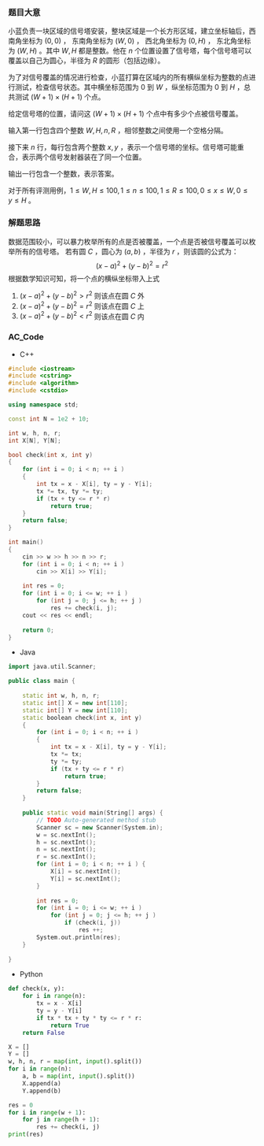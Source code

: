 ### 题目大意
小蓝负责一块区域的信号塔安装，整块区域是一个长方形区域，建立坐标轴后，西南角坐标为 $(0,0)$ ， 东南角坐标为 $(W,0)$ ， 西北角坐标为 $(0,H)$ ， 东北角坐标为 $(W,H)$ 。其中 $W, H$ 都是整数。他在 $n$ 个位置设置了信号塔，每个信号塔可以覆盖以自己为圆心，半径为 $R$ 的圆形（包括边缘）。

为了对信号覆盖的情况进行检查，小蓝打算在区域内的所有横纵坐标为整数的点进行测试，检查信号状态。其中横坐标范围为 $0$ 到 $W$ ，纵坐标范围为 $0$ 到 $H$ ，总共测试 $(W+1)×(H+1)$ 个点。

给定信号塔的位置，请问这 $(W+1)×(H+1)$ 个点中有多少个点被信号覆盖。

输入第一行包含四个整数 $W,H,n,R$ ，相邻整数之间使用一个空格分隔。

接下来 $n$ 行，每行包含两个整数 $x,y$ ，表示一个信号塔的坐标。信号塔可能重合，表示两个信号发射器装在了同一个位置。

输出一行包含一个整数，表示答案。

对于所有评测用例，$1 ≤ W, H ≤ 100, 1 ≤ n ≤ 100, 1 ≤ R ≤ 100 , 0 ≤ x ≤ W , 0 ≤ y ≤ H$ 。

### 解题思路
数据范围较小，可以暴力枚举所有的点是否被覆盖，一个点是否被信号覆盖可以枚举所有的信号塔。
若有圆 $C$ ，圆心为 $(a, b)$ ，半径为 $r$ ，则该圆的公式为：
$$ (x - a)^2 + (y - b)^2 = r^2 $$
根据数学知识可知，将一个点的横纵坐标带入上式
1. $(x - a)^2 + (y - b)^2 > r^2$ 则该点在圆 $C$ 外
2. $(x - a)^2 + (y - b)^2 = r^2$ 则该点在圆 $C$ 上
3. $(x - a)^2 + (y - b)^2 < r^2$ 则该点在圆 $C$ 内

### AC_Code

+ C++

```CPP
#include <iostream>
#include <cstring>
#include <algorithm>
#include <cstdio>

using namespace std;

const int N = 1e2 + 10;

int w, h, n, r;
int X[N], Y[N];

bool check(int x, int y)
{
    for (int i = 0; i < n; ++ i )
    {
        int tx = x - X[i], ty = y - Y[i];
        tx *= tx, ty *= ty;
        if (tx + ty <= r * r)
            return true;
    }
    return false;
}

int main()
{
    cin >> w >> h >> n >> r;
    for (int i = 0; i < n; ++ i )
        cin >> X[i] >> Y[i];
    
    int res = 0;
    for (int i = 0; i <= w; ++ i )
        for (int j = 0; j <= h; ++ j )
            res += check(i, j);
    cout << res << endl;
    
    return 0;
}
```

+ Java

```cpp
import java.util.Scanner;

public class main {
	
	static int w, h, n, r;
	static int[] X = new int[110];
	static int[] Y = new int[110];
	static boolean check(int x, int y)
	{
	    for (int i = 0; i < n; ++ i )
	    {
	        int tx = x - X[i], ty = y - Y[i];
	        tx *= tx;
	        ty *= ty;
	        if (tx + ty <= r * r)
	            return true;
	    }
	    return false;
	}
	
	public static void main(String[] args) {
		// TODO Auto-generated method stub
		Scanner sc = new Scanner(System.in);
		w = sc.nextInt();
		h = sc.nextInt();
		n = sc.nextInt();
		r = sc.nextInt();
		for (int i = 0; i < n; ++ i ) {
			X[i] = sc.nextInt();
			Y[i] = sc.nextInt(); 
		}
		
		int res = 0;
		for (int i = 0; i <= w; ++ i )
	        for (int j = 0; j <= h; ++ j )
	        	if (check(i, j))
	        		res ++;
		System.out.println(res);
	}
	
}
```

- Python

```python
def check(x, y):
    for i in range(n):
        tx = x - X[i]
        ty = y - Y[i]
        if tx * tx + ty * ty <= r * r:
            return True
    return False

X = []
Y = []
w, h, n, r = map(int, input().split())
for i in range(n):
    a, b = map(int, input().split())
    X.append(a)
    Y.append(b)

res = 0
for i in range(w + 1):
    for j in range(h + 1):
        res += check(i, j)
print(res)
```

